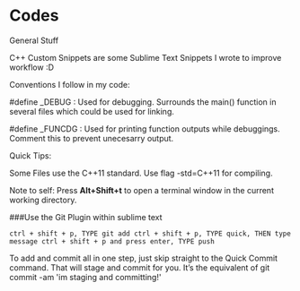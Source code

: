 # Codes
General Stuff

C++ Custom Snippets are some Sublime Text Snippets I wrote to improve workflow :D

Conventions I follow in my code:

\#define _DEBUG : Used for debugging. Surrounds the main() function in several files which could be used for linking.

\#define _FUNCDG : Used for printing function outputs while debuggings. Comment this to prevent unecesarry output.

Quick Tips:

Some Files use the C++11 standard. Use flag -std=C++11 for compiling.

Note to self: Press **Alt+Shift+t** to open a terminal window in the current working directory.

###Use the Git Plugin within sublime text
	
	ctrl + shift + p, TYPE git add ctrl + shift + p, TYPE quick, THEN type message ctrl + shift + p and press enter, TYPE push 

To add and commit all in one step, just skip straight to the Quick Commit command. 
That will stage and commit for you. It’s the equivalent of git commit -am 'im staging and committing!'
